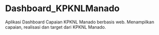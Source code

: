 # Dashboard_KPKNLManado
 Aplikasi Dashboard Capaian KPKNL Manado berbasis web. Menampilkan capaian, realisasi dan target dari KPKNL Manado.
